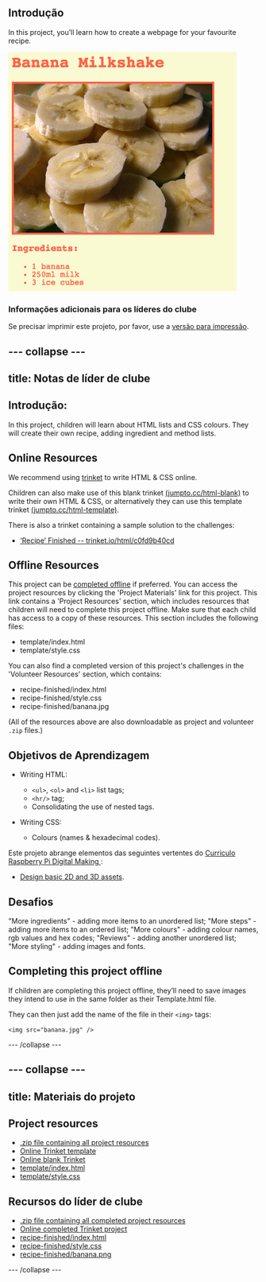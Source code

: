 ## Introdução

In this project, you’ll learn how to create a webpage for your favourite recipe.

![captura de ecrã](images/recipe-final.png)

### Informações adicionais para os líderes do clube

Se precisar imprimir este projeto, por favor, use a [versão para impressão](https://projects.raspberrypi.org/en/projects/recipe/print).

## \--- collapse \---

## title: Notas de líder de clube

## Introdução:

In this project, children will learn about HTML lists and CSS colours. They will create their own recipe, adding ingredient and method lists.

## Online Resources

We recommend using [trinket](https://trinket.io/) to write HTML & CSS online.

Children can also make use of this blank trinket [(jumpto.cc/html-blank)](http://jumpto.cc/html-blank) to write their own HTML & CSS, or alternatively they can use this template trinket [(jumpto.cc/html-template)](http://jumpto.cc/html-template).

There is also a trinket containing a sample solution to the challenges:

+ [‘Recipe’ Finished -- trinket.io/html/c0fd9b40cd](https://trinket.io/html/c0fd9b40cd)

## Offline Resources

This project can be [completed offline](https://www.codeclubprojects.org/en-GB/resources/webdev-working-offline/) if preferred. You can access the project resources by clicking the 'Project Materials' link for this project. This link contains a 'Project Resources' section, which includes resources that children will need to complete this project offline. Make sure that each child has access to a copy of these resources. This section includes the following files:

+ template/index.html
+ template/style.css

You can also find a completed version of this project's challenges in the 'Volunteer Resources' section, which contains:

+ recipe-finished/index.html
+ recipe-finished/style.css
+ recipe-finished/banana.jpg

(All of the resources above are also downloadable as project and volunteer `.zip` files.)

## Objetivos de Aprendizagem

+ Writing HTML:
    
    + `<ul>`, `<ol>` and `<li>` list tags;
    + `<hr/>` tag;
    + Consolidating the use of nested tags.

+ Writing CSS:
    
    + Colours (names & hexadecimal codes).

Este projeto abrange elementos das seguintes vertentes do [ Curriculo Raspberry Pi Digital Making ](http://rpf.io/curriculum):

+ [Design basic 2D and 3D assets](https://www.raspberrypi.org/curriculum/design/creator).

## Desafios

"More ingredients" - adding more items to an unordered list; "More steps" - adding more items to an ordered list; "More colours" - adding colour names, rgb values and hex codes; "Reviews" - adding another unordered list; "More styling" - adding images and fonts.

## Completing this project offline

If children are completing this project offline, they’ll need to save images they intend to use in the same folder as their Template.html file.

They can then just add the name of the file in their `<img>` tags:

    <img src="banana.jpg" />
    

\--- /collapse \---

## \--- collapse \---

## title: Materiais do projeto

## Project resources

+ [.zip file containing all project resources](resources/recipe-project-resources.zip)
+ [Online Trinket template](http://jumpto.cc/trinket-template)
+ [Online blank Trinket](http://jumpto.cc/trinket-blank)
+ [template/index.html](resources/template-index.html)
+ [template/style.css](resources/template-style.css)

## Recursos do líder de clube

+ [.zip file containing all completed project resources](resources/recipe-volunteer-resources.zip)
+ [Online completed Trinket project](https://trinket.io/html/c0fd9b40cd)
+ [recipe-finished/index.html](resources/recipe-finished-index.html)
+ [recipe-finished/style.css](resources/recipe-finished-style.css)
+ [recipe-finished/banana.png](resources/recipe-finished-banana.png)

\--- /collapse \---